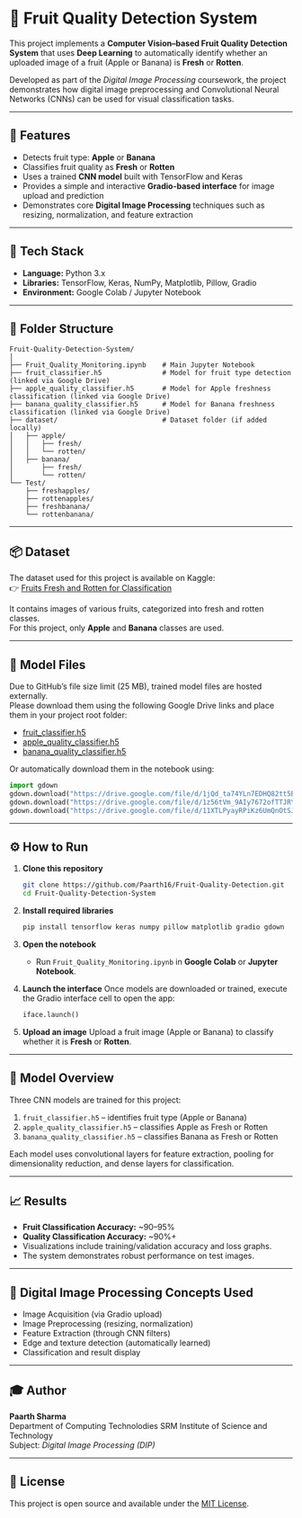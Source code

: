 # 🍎 Fruit Quality Detection System

This project implements a **Computer Vision–based Fruit Quality Detection System** that uses **Deep Learning** to automatically identify whether an uploaded image of a fruit (Apple or Banana) is **Fresh** or **Rotten**.

Developed as part of the *Digital Image Processing* coursework, the project demonstrates how digital image preprocessing and Convolutional Neural Networks (CNNs) can be used for visual classification tasks.

---

## 🚀 Features

- Detects fruit type: **Apple** or **Banana**
- Classifies fruit quality as **Fresh** or **Rotten**
- Uses a trained **CNN model** built with TensorFlow and Keras
- Provides a simple and interactive **Gradio-based interface** for image upload and prediction
- Demonstrates core **Digital Image Processing** techniques such as resizing, normalization, and feature extraction

---

## 🧠 Tech Stack

- **Language:** Python 3.x
- **Libraries:** TensorFlow, Keras, NumPy, Matplotlib, Pillow, Gradio
- **Environment:** Google Colab / Jupyter Notebook

---

## 📂 Folder Structure

```
Fruit-Quality-Detection-System/
│
├── Fruit_Quality_Monitoring.ipynb    # Main Jupyter Notebook
├── fruit_classifier.h5               # Model for fruit type detection (linked via Google Drive)
├── apple_quality_classifier.h5       # Model for Apple freshness classification (linked via Google Drive)
├── banana_quality_classifier.h5      # Model for Banana freshness classification (linked via Google Drive)
├── dataset/                          # Dataset folder (if added locally)
│   ├── apple/
│   │   ├── fresh/
│   │   └── rotten/
│   ├── banana/
│       ├── fresh/
│       └── rotten/
└── Test/
    ├── freshapples/
    ├── rottenapples/
    ├── freshbanana/
    └── rottenbanana/
```

---

## 📦 Dataset

The dataset used for this project is available on Kaggle:  
👉 [Fruits Fresh and Rotten for Classification](https://www.kaggle.com/datasets/sriramr/fruits-fresh-and-rotten-for-classification?resource=download)

It contains images of various fruits, categorized into fresh and rotten classes.  
For this project, only **Apple** and **Banana** classes are used.

---

## 🔗 Model Files

Due to GitHub’s file size limit (25 MB), trained model files are hosted externally.  
Please download them using the following Google Drive links and place them in your project root folder:

- [fruit_classifier.h5](https://drive.google.com/file/d/1jQd_ta74YLn7EDHQ82tt5EhWwFYLa4zT/view?usp=sharing)
- [apple_quality_classifier.h5](https://drive.google.com/file/d/1z56tVm_9AIy7672ofTTJRYovPqGLtLnq/view?usp=sharing)
- [banana_quality_classifier.h5]([https://drive.google.com/file/d/<BANANA_MODEL_ID>/view](https://drive.google.com/file/d/11XTLPyayRPiKz6UmQnOtSJQ72rJXfCJe/view?usp=sharing))

Or automatically download them in the notebook using:

```python
import gdown
gdown.download("https://drive.google.com/file/d/1jQd_ta74YLn7EDHQ82tt5EhWwFYLa4zT/view?usp=sharing", "fruit_classifier.h5", quiet=False)
gdown.download("https://drive.google.com/file/d/1z56tVm_9AIy7672ofTTJRYovPqGLtLnq/view?usp=sharing", "apple_quality_classifier.h5", quiet=False)
gdown.download("https://drive.google.com/file/d/11XTLPyayRPiKz6UmQnOtSJQ72rJXfCJe/view?usp=sharing", "banana_quality_classifier.h5", quiet=False)
```

---

## ⚙️ How to Run

1. **Clone this repository**
   ```bash
   git clone https://github.com/Paarth16/Fruit-Quality-Detection.git
   cd Fruit-Quality-Detection-System
   ```

2. **Install required libraries**
   ```bash
   pip install tensorflow keras numpy pillow matplotlib gradio gdown
   ```

3. **Open the notebook**
   - Run `Fruit_Quality_Monitoring.ipynb` in **Google Colab** or **Jupyter Notebook**.

4. **Launch the interface**
   Once models are downloaded or trained, execute the Gradio interface cell to open the app:
   ```python
   iface.launch()
   ```

5. **Upload an image**
   Upload a fruit image (Apple or Banana) to classify whether it is **Fresh** or **Rotten**.

---

## 🧪 Model Overview

Three CNN models are trained for this project:
1. `fruit_classifier.h5` – identifies fruit type (Apple or Banana)
2. `apple_quality_classifier.h5` – classifies Apple as Fresh or Rotten
3. `banana_quality_classifier.h5` – classifies Banana as Fresh or Rotten

Each model uses convolutional layers for feature extraction, pooling for dimensionality reduction, and dense layers for classification.

---

## 📈 Results

- **Fruit Classification Accuracy:** ~90–95%
- **Quality Classification Accuracy:** ~90%+
- Visualizations include training/validation accuracy and loss graphs.
- The system demonstrates robust performance on test images.

---

## 🧩 Digital Image Processing Concepts Used

- Image Acquisition (via Gradio upload)
- Image Preprocessing (resizing, normalization)
- Feature Extraction (through CNN filters)
- Edge and texture detection (automatically learned)
- Classification and result display

---

## 🎓 Author

**Paarth Sharma**  
Department of Computing Technolodies
SRM Institute of Science and Technology  
Subject: *Digital Image Processing (DIP)*

---

## 📜 License

This project is open source and available under the [MIT License](LICENSE).
